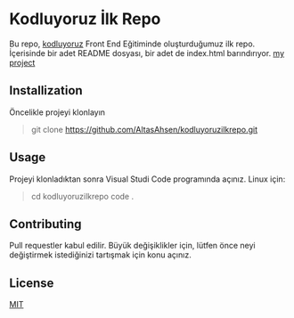 # Kodluyoruz İlk Repo 
Bu repo, [kodluyoruz](https://kodluyoruz.org/) Front End Eğitiminde oluşturduğumuz ilk repo. İçerisinde bir adet README dosyası, bir adet de index.html barındırıyor. 
[my project](/proje_resmi.png)

## Installization
Öncelikle projeyi klonlayın
> git clone https://github.com/AltasAhsen/kodluyoruzilkrepo.git

## Usage
Projeyi klonladıktan sonra Visual Studi Code programında açınız.
Linux için:
> cd kodluyoruzilkrepo
> code .

## Contributing
Pull requestler kabul edilir. Büyük değişiklikler için, lütfen önce neyi değiştirmek istediğinizi tartışmak için konu açınız.

## License 
[MIT](https://choosealicense.com/licenses/mit/)